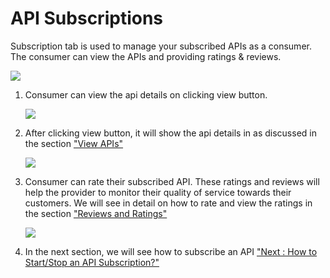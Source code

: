 API Subscriptions
=================

Subscription tab is used to manage your subscribed APIs as a consumer.
The consumer can view the APIs and providing ratings & reviews.

![](../images/dashboard/subscriptions/consumersubs_view_01.png)

1.  Consumer can view the api details on clicking view button.

    ![](../images/dashboard/subscriptions/consumersubs_view_02.png)

2.  After clicking view button, it will show the api details in as
    discussed in the section ["View APIs"](apiviewdoc)

    ![](../images/dashboard/subscriptions/consumersubs_view_03.png)

3.  Consumer can rate their subscribed API. These ratings and reviews
    will help the provider to monitor their quality of service towards
    their customers. We will see in detail on how to rate and view the
    ratings in the section ["Reviews and Ratings"](rateAPI)

    ![](../images/dashboard/subscriptions/consumersubs_view_04.png)

4.  In the next section, we will see how to subscribe an API ["Next :
    How to Start/Stop an API Subscription?"](startStopSubscription)
